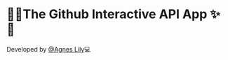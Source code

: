 # 🚀✨The Github Interactive API App ✨🚀

Developed by [@Agnes Lily](https://github.com/agneslily4709)💻
